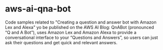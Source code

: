 # aws-ai-qna-bot
Code samples related to "Creating a question and answer bot with Amazon Lex and Alexa" yo be published on the AWS AI Blog: QnABot (pronounced “Q and A Bot”), uses Amazon Lex and Amazon Alexa to provide a conversational interface to your “Questions and Answers”, so users can just ask their questions and get quick and relevant answers.
